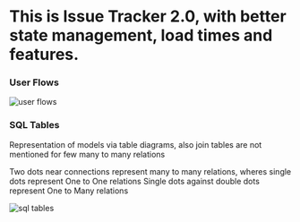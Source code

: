 <h1>This is Issue Tracker 2.0, with better state management, load times and features.</h1>
<h3>User Flows</h3>
<image src="https://github.com/user-attachments/assets/ee2f11be-ee9a-4c40-bd88-0240de73692f" alt="user flows"></image>

<h3>SQL Tables</h3>
<p>Representation of models via table diagrams, also join tables are not mentioned for few many to many relations</p>
<p>Two dots near connections represent many to many relations, wheres single dots represent One to One relations Single dots against double dots represent One to Many relations</p>
<image src="https://github.com/user-attachments/assets/aa4a7a5d-6fc2-4844-bd56-0aab33dc0766" alt="sql tables"></image>
